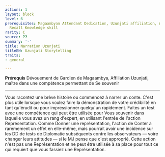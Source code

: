 ```yaml
---
actions: 1
layout: block
level: 6
prerequisites: Magaambyan Attendant Dedication, Uzunjati affiliation, master in a
  Recall Knowledge skill
rarity: C
source: ??
summary: '-'
title: Narration Uzunjati
titleEN: Uzunjati Storytelling
traits:
- general

---
```


<p><span id="ctl00_MainContent_DetailedOutput"><strong>Prérequis</strong> Dévouement de Gardien de Magaambya, Affiliation Uzunjati, maître dans une compétence permettant de Se souvenir<br></span></p>
<hr>
<p>Vous racontez une brève histoire ou commencez à narrer un conte. C'est plus utile lorsque vous voulez faire la démonstration de votre crédibilité en tant qu'érudit ou pour impressionner quelqu'un rapidement. Faites un test avec une compétence qui peut être utilisée pour Vous souvenir dans laquelle vous avez un rang d'expert, en utilisant l'entrée de l'action Représentation. Comme Donner une représentation, l'action de Conter a raremement un effet en elle-même, mais pourrait avoir une incidence sur les DD de tests de Diplomatie subséquents contre les observateurs — voire changer leurs attitudes — si le MJ pense que c'est approprié. Cette action n'est pas une Représentation et ne peut être utilisée à sa place pour tout ce qui requiert que vous fassiez une Représentation.&nbsp;&nbsp;</p>